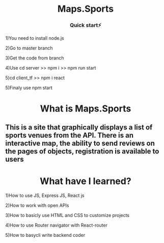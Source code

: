 <h1 align="center">Maps.Sports</h1>
<h3 align="center">Quick start⚡</h3>

<p classname='text-xl'>1)You need to install node.js</p>
<p classname='text-xl'>2)Go to master branch</p>
<p classname='text-xl'>3)Get the code from branch</p>
<p classname='text-xl'>4)Use cd server >> npm i >> npm run start</p>
<p classname='text-xl'>5)cd client_tf >> npm i react</p>
<p classname='text-xl'>5)Finaly use npm start </p>

<h1 align="center">What is Maps.Sports</h1>
<h2>This is a site that graphically displays a list of sports venues from the API. There is an interactive map, the ability to send reviews on the pages of objects, registration is available to users</h2>

<h1 align="center">What have I learned?</h1>
<p classname='text-xxl'>1)How to use JS, Express JS, React js</p>
<p classname='text-xxl'>2)How to work with open APIs</p>
<p classname='text-xxl'>3)How to basicly use HTML and CSS to customize projects</p>
<p classname='text-xxl'>4)How to use Router navigator with React-router</p>
<p classname='text-xxl'>5)How to basycli write backend coder</p>
